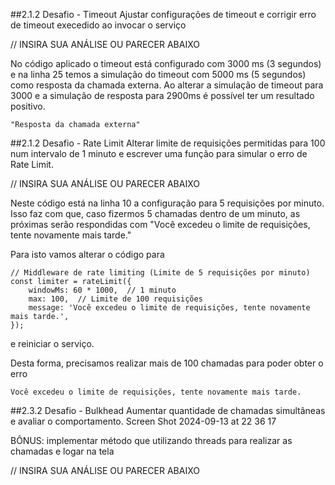 ##2.1.2 Desafio - Timeout
Ajustar configurações de timeout e corrigir erro de timeout execedido ao invocar o serviço

// INSIRA SUA ANÁLISE OU PARECER ABAIXO

No código aplicado o timeout está configurado com 3000 ms (3 segundos) e na linha 25 temos a simulação do timeout com 5000 ms (5 segundos) como resposta da chamada externa.
Ao alterar a simulação de timeout para 3000 e a simulação de resposta para 2900ms é possível ter um resultado positivo.

    "Resposta da chamada externa"


##2.1.2 Desafio - Rate Limit
Alterar limite de requisições permitidas para 100 num intervalo de 1 minuto e escrever uma função para simular o erro de Rate Limit.

// INSIRA SUA ANÁLISE OU PARECER ABAIXO

Neste código está na linha 10 a configuração para 5 requisições por minuto. Isso faz com que, caso fizermos 5 chamadas dentro de um minuto, as próximas serão respondidas com  "Você excedeu o limite de requisições, tente novamente mais tarde."

Para isto vamos alterar o código para

    // Middleware de rate limiting (Limite de 5 requisições por minuto)
    const limiter = rateLimit({
        windowMs: 60 * 1000,  // 1 minuto
        max: 100,  // Limite de 100 requisições
        message: 'Você excedeu o limite de requisições, tente novamente mais tarde.',
    });

e reiniciar o serviço.

Desta forma, precisamos realizar mais de 100 chamadas para poder obter o erro

    Você excedeu o limite de requisições, tente novamente mais tarde.


##2.3.2 Desafio - Bulkhead
Aumentar quantidade de chamadas simultâneas e avaliar o comportamento. Screen Shot 2024-09-13 at 22 36 17

BÔNUS: implementar método que utilizando threads para realizar as chamadas e logar na tela

// INSIRA SUA ANÁLISE OU PARECER ABAIXO


